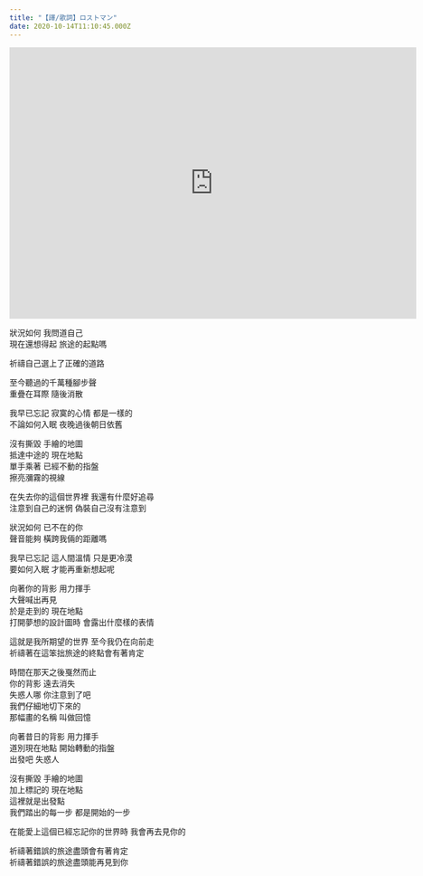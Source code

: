 ```yaml
---
title: "【譯/歌詞】ロストマン"
date: 2020-10-14T11:10:45.000Z
---
```


<iframe width="720" height="480" src="https://www.youtube.com/embed/z-DvnM298yw" frameborder="0" allow="accelerometer; autoplay; clipboard-write; encrypted-media; gyroscope; picture-in-picture" allowfullscreen></iframe>

狀況如何 我問道自己
<br>現在還想得起 旅途的起點嗎

祈禱自己選上了正確的道路

至今聽過的千萬種腳步聲
<br>重疊在耳際 隨後消散

我早已忘記 寂寞的心情 都是一樣的
<br>不論如何入眠 夜晚過後朝日依舊

沒有撕毀 手繪的地圖
<br>抵達中途的 現在地點
<br>單手乘著 已經不動的指盤
<br>擦亮瀰霧的視線

在失去你的這個世界裡 我還有什麼好追尋
<br>注意到自己的迷惘 偽裝自己沒有注意到

狀況如何 已不在的你
<br>聲音能夠 橫跨我倆的距離嗎

我早已忘記 這人間溫情 只是更冷漠
<br>要如何入眠 才能再重新想起呢

向著你的背影 用力揮手
<br>大聲喊出再見
<br>於是走到的 現在地點
<br>打開夢想的設計圖時 會露出什麼樣的表情

這就是我所期望的世界 至今我仍在向前走
<br>祈禱著在這笨拙旅途的終點會有著肯定

時間在那天之後戛然而止
<br>你的背影 遠去消失
<br>失惑人哪 你注意到了吧
<br>我們仔細地切下來的
<br>那幅畫的名稱 叫做回憶

向著昔日的背影 用力揮手
<br>道別現在地點 開始轉動的指盤
<br>出發吧 失惑人

沒有撕毀 手繪的地圖
<br>加上標記的 現在地點
<br>這裡就是出發點
<br>我們踏出的每一步 都是開始的一步

在能愛上這個已經忘記你的世界時 我會再去見你的

祈禱著錯誤的旅途盡頭會有著肯定
<br>祈禱著錯誤的旅途盡頭能再見到你
